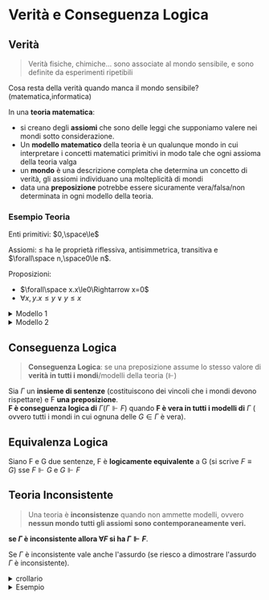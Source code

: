 # Verità e Conseguenza Logica

## Verità

> Verità fisiche, chimiche... sono associate al mondo sensibile, e sono definite da esperimenti ripetibili

Cosa resta della verità quando manca il mondo sensibile?(matematica,informatica)

In una **teoria matematica**:  
- si creano degli **assiomi** che sono delle leggi che supponiamo valere nei mondi sotto considerazione.
- Un **modello matematico** della teoria è un qualunque mondo in cui interpretare i concetti matematici primitivi in modo tale che ogni assioma della teoria valga
- un **mondo** è una descrizione completa che determina un concetto di verità, gli assiomi individuano una molteplicità di mondi
- data una **preposizione** potrebbe essere sicuramente vera/falsa/non determinata in ogni modello della teoria.


### Esempio Teoria
Enti primitivi: $0,\space\le$  

Assiomi: $\le$ ha le proprietà riflessiva, antisimmetrica, transitiva e $\forall\space n,\space0\le n$.

Proposizioni:  
- $\forall\space x.x\le0\Rightarrow x=0$
- $\forall x,y.x\le y\vee y\le x$

<details>
<summary>
Modello 1
</summary>

interpreto gli oggetti come numeri naturali
0 come numero 0
≤ come ≤ sui naturali
tutti gli assiomi sono soddisfatti
entrambe le proposizioni sono vere
</details>

<details>
<summary>
Modello 2
</summary>

interpreto gli oggetti come numeri naturali
0 come numero 1
≤ come “divide”
tutti gli assiomi sono soddisfatti
solo la prima proposizione e vera
</details>


## Conseguenza Logica

> **Conseguenza Logica**: se una preposizione assume lo stesso valore di **verità in tutti i mondi**/modelli della teoria ($\Vdash$)

Sia $\Gamma$ un **insieme di sentenze** (costituiscono dei vincoli che i mondi devono rispettare) e F **una preposizione**.  
**F è conseguenza logica  di** $\Gamma (\Gamma \Vdash F)$ quando **F è vera in tutti i modelli di** $\Gamma$ ( ovvero tutti i mondi in cui ognuna delle $G \in \Gamma$ è vera).


## Equivalenza Logica

Siano F e G due sentenze, F è **logicamente equivalente** a G (si scrive $F \equiv G$) sse $F \Vdash G \mbox{ e } G \Vdash F$



## Teoria Inconsistente

> Una teoria è **inconsistenze** quando non ammette modelli, ovvero **nessun mondo tutti gli assiomi sono contemporaneamente veri.**


**se $\Gamma$ è inconsistente allora $\forall F$ si ha $\Gamma \Vdash F$**.

Se $\Gamma$ è inconsistente vale anche l'assurdo (se riesco a dimostrare l'assurdo $\Gamma$ è inconsistente).


<details>
<summary>
crollario
</summary>

Corollario: se $\Gamma$ è   inconsistente allora $\Gamma \Vdash \bot$ dove $\bot$ è una proposizione falsa (anche chiamata assurdo)
</details>
<details>


<summary>
Esempio
</summary>

$1=0,0\ne1,\forall x.x=x$ è una teoria inconsistente.

**Fatto ovvio:** $\Gamma$ inconsistente $\Rightarrow\forall F.\Gamma\Vdash F$.

**Dimostrazione:** $F$ deve valere nell'insieme vuoto dei modelli, il che è vero. 

**Corollario:** $\Gamma$ inconsistente $\Rightarrow\Gamma\Vdash\perp$, dove $\perp$ è una proposizione falsa, chiamata assurdo (anche l'assurdo è una conseguenza logica). Se è vero l'assurdo allora tutto il resto è vero.

Un teorema dice che è vero anche il contrario: $\Gamma\Vdash\perp\Rightarrow\Gamma$ è inconsistente, ovvero non ha modelli.

Tutte le teorie consistenti (= non consistenti, in cui l'assurdo non è conseguenza logica) sono interessanti. Esse hanno almeno un modello in cui tutte le conseguenze logiche di $\Gamma$ sono vere.
</details>